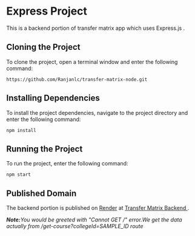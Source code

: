 <h1>Express Project</h1>

<p>This is a backend portion of transfer matrix app which uses Express.js .</p>

<h2>Cloning the Project</h2>

<p>To clone the project, open a terminal window and enter the following command:</p>

<pre><code>https://github.com/Ranjanlc/transfer-matrix-node.git</code></pre>

<h2>Installing Dependencies</h2>

<p>To install the project dependencies, navigate to the project directory and enter the following command:</p>

<pre><code>npm install</code></pre>

<h2>Running the Project</h2>

<p>To run the project, enter the following command:</p>

<pre><code>npm start</code></pre>

<h2>Published Domain</h2>

<p>The backend portion is published on <a href="https://render.com/">Render</a> at <a href="https://transfer-matrix.onrender.com">Transfer Matrix Backend </a>.</p>
<em><strong>Note:</strong>You  would be greeted with "Cannot GET /" error.We get the data actually from /get-course?collegeId=SAMPLE_ID route</em></p>
